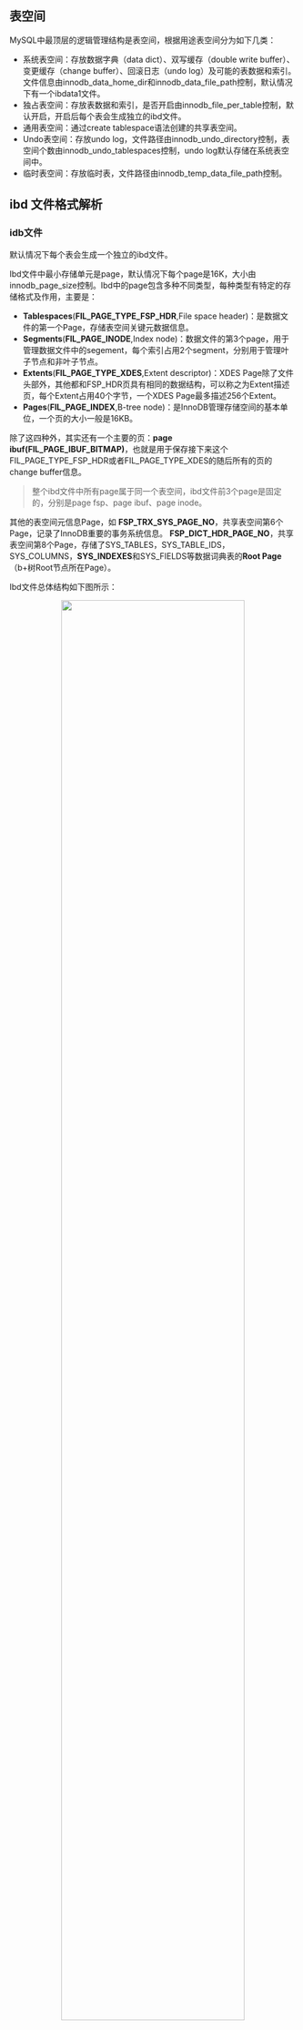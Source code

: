 ## 表空间

MySQL中最顶层的逻辑管理结构是表空间，根据用途表空间分为如下几类：

- 系统表空间：存放数据字典（data dict）、双写缓存（double write buffer）、变更缓存（change buffer）、回滚日志（undo log）及可能的表数据和索引。文件信息由innodb_data_home_dir和innodb_data_file_path控制，默认情况下有一个ibdata1文件。
- 独占表空间：存放表数据和索引，是否开启由innodb_file_per_table控制，默认开启，开启后每个表会生成独立的ibd文件。
- 通用表空间：通过create tablespace语法创建的共享表空间。
- Undo表空间：存放undo log，文件路径由innodb_undo_directory控制，表空间个数由innodb_undo_tablespaces控制，undo log默认存储在系统表空间中。
- 临时表空间：存放临时表，文件路径由innodb_temp_data_file_path控制。





## ibd 文件格式解析

### idb文件

默认情况下每个表会生成一个独立的ibd文件。

Ibd文件中最小存储单元是page，默认情况下每个page是16K，大小由innodb_page_size控制。Ibd中的page包含多种不同类型，每种类型有特定的存储格式及作用，主要是：

- **Tablespaces**(**FIL_PAGE_TYPE_FSP_HDR**,File space header)：是数据文件的第一个Page，存储表空间关键元数据信息。
- **Segments**(**FIL_PAGE_INODE**,Index node)：数据文件的第3个page，用于管理数据文件中的segement，每个索引占用2个segment，分别用于管理叶子节点和非叶子节点。
- **Extents**(**FIL_PAGE_TYPE_XDES**,Extent descriptor)：XDES Page除了文件头部外，其他都和FSP_HDR页具有相同的数据结构，可以称之为Extent描述页，每个Extent占用40个字节，一个XDES Page最多描述256个Extent。
- **Pages**(**FIL_PAGE_INDEX**,B-tree node)：是InnoDB管理存储空间的基本单位，一个页的大小一般是16KB。

除了这四种外，其实还有一个主要的页：**page ibuf(FIL_PAGE_IBUF_BITMAP)**，也就是用于保存接下来这个FIL_PAGE_TYPE_FSP_HDR或者FIL_PAGE_TYPE_XDES的随后所有的页的change buffer信息。

>整个ibd文件中所有page属于同一个表空间，ibd文件前3个page是固定的，分别是page fsp、page ibuf、page inode。

其他的表空间元信息Page，如 **FSP_TRX_SYS_PAGE_NO**，共享表空间第6个Page，记录了InnoDB重要的事务系统信息。 **FSP_DICT_HDR_PAGE_NO**，共享表空间第8个Page，存储了SYS_TABLES，SYS_TABLE_IDS，SYS_COLUMNS，**SYS_INDEXES**和SYS_FIELDS等数据词典表的**Root Page**（b+树Root节点所在Page）。 

Ibd文件总体结构如下图所示：

<center><img src="assets/mysql5_1.png" width="80%"></center>

一个索引的结构：

<center><img src="assets/image-20221126171624779.png" ></center>

当创建一个新的索引时，实际上构建一个新的btree(btr_create)，先为非叶子节点Segment分配一个inode entry，再创建root page，并将该segment的位置记录到root page中，然后再分配leaf segment的Inode entry，并记录到root page中。当删除某个索引后，该索引占用的空间需要能被重新利用起来。

当我们需要打开一张表时，需要从表空间的数据词典表中加载元数据信息，其中SYS_INDEXES系统表中记录了用户表中所有索引Root Page对应的page no，进而找到B+树Root Page(FIL_PAGE_INDEX)，就可以对整个用户数据B+树进行操作。




### page类型和格式(File Header & Trailer)

page类型及作用如表所示（参考源码fil0fil.h）：

<center><img src="assets/mysql5_2.png" ></center>

在ibd中每个page具有相同的头部(**File Header**)，该头部占用固定38字节大小，各字段信息如下（参考源码fil0fil.h）：

<center><img src="assets/image-20221126181442439.png" ></center>

同样在ibd中每个page具有相同的尾部(**File Trailer**)，该尾部占用固定8字节大小，字段信息如下（参考源码fil0fil.h）：

<center><img src="assets/image-20221126181744112.png" ></center>

File Trailer是为了**检测页是否已经完整地写入磁盘**（如可能发生的写入过程中磁盘损坏、机器关机等）。

**前4字节代表该页的 checksum值，最后4字节和 File Header 中的 FIL_PAGE_LSN相同**。将这两个值与File Header中的FIL_PAGE_SPACE_OR_CHKSUM和 FIL_PAGE_LSN值进行比较，看是否一致（checksum 的比较需要通过 InnoDB 的 checksum 函数来进行比较，不是简单的等值比较），以此来保证页的完整性（not corrupted）。

在默认配置下，InnoDB存储引擎每次从磁盘读取一个页就会检测该页的完整性，**即页是否发生 Corrupt**，这就是通过 File Trailer部分进行检测，而该部分的检测会有一定的开销。用户可以通过参数 `innodb_checksums` 来开启或关闭对这个页完整性的检查。

MySQL 5.6.6版本开始新增了参数 `innodb_checksum_algorithm`，该参数用来控制检测 checksum 函数的算法，**默认值为 crc32**，可设置的值有：**innodb、crc32、none、strict_innodb、strict_crc32、strict none**。

innodb为兼容之前版本 InnoDB页的 checksum 检测方式，crc32为 MySQL 5.6.6版本引进的新的 checksum算法，该算法较之前的 innodb 有着较高的性能。但是若表中所有页的 checksum 值都以 strict 算法保存，那么低版本的 MySQL数据库将不能读取这些页。none表示不对页启用checksum 检查。

strict *正如其名，表示严格地按照设置的 checksum算法进行页的检测。因此若低版本 MySQL 数据库升级到MySQL 5.6.6或之后的版本，启用 strict_crc32将导致不能读取表中的页。启用strict_crc32方式是最快的方式，因为其不再对innodb和 crc32算法进行两次检测。故推荐使用该设置。若数据库从低版本升级而来，则需要进行mysql_upgrade 操作。




### **FIL_PAGE_TYPE_FSP_HDR**

FSP page是ibd文件的第一个page，主要用于管理全局extent列表、全局inode page列表。FSP page的总体结构如下图所示：

<center><img src="assets/mysql5_6.png" width="80%"></center>



#### 格式

FSP_HDR page主体字段信息如下：

<center><img src="https://img-blog.csdnimg.cn/20200507230136276.png" ></center>

<center><img src="assets/image-20221126182349999.png" ></center>

FSP Header字段信息如下：

<center><img src="https://img-blog.csdnimg.cn/20200506221625828.png" ></center>

<center><img src="assets/image-20221126182459553.png" ></center>

flst_base_node_t是通用的链表头节点结构，字段信息如下：

<center><img src="assets/image-20221126182629762.png" ></center>

fil_addr_t是通用的节点地址结构，字段信息如下：

<center><img src="assets/image-20221126182650084.png" ></center>





#### Extent Descriptor格式

Extent Descriptor结构：

<center><img src="assets/image-20221126183036129.png" ></center>

字段信息如下：

<center><img src="assets/image-20221126183058697.png" ></center>

flst_node_t是通用的双向链表指针结构，字段信息如下：

<center><img src="assets/image-20221126183135005.png" ></center>

extent状态标志如下：

<center><img src="assets/image-20221126183249073.png" ></center>

XDES_BITMAP是extent用于管理紧随当前所在页之后的page，每个page占用2bit，一个extent可以管理64个page，结构如下：

<center><img src="assets/image-20221126183348173.png" ></center>



####  Extent Descriptor链表管理

Ibd文件中的全局extent链表在FSP page中进行管理，包括：

- 空闲extent链表
- 碎片extent链表
- 满extent链表

分别由FSP Header中字段**FSP_FREE**、**FSP_FREE_FRAG**、**FSP_FULL_FRAG**表示。

每个extent链表中的元素是Extent Descriptor结构，**一个FSP page最多包含256个Extent Descriptor**，**一个Extent Descriptor最多管理64个page**，也就是说一个FSP page最多管理**16384**个page(第三页的FIL_PAGE_IBUF_BITMAP记录的就是这16384个page的change buffer信息)，当page不够时，需要扩展Extent Descriptor，这是通过增加类型为**FIL_PAGE_TYPE_XDES**的page来完成的，**该类型的page和FSP page除了FSP Header不同外，其他一样，主要是为了扩展Extent Descriptor**，详细见后文。

全局extent链表管理关系如下图所示：

<center><img src="assets/mysql5_15.png" ></center>

注意一下的是：**链表中的Extent Descriptor元素可能来自FSP page或XDES page**。因为FIL_PAGE_TYPE_XDES并没有FSP page的FSP Header。

Extent Descriptor用于管理page，每个Extent Descriptor最多管理随后的64个page，例如：Extent Descriptor 0管理page 0至page 63，Extent Descriptor 1管理page 64至page 127，依次类推。管理关系如下所示：

<center><img src="assets/mysql5_16.png" ></center>





#### Inode page链表管理

Ibd文件中的全局inode page链表在FSP page中进行管理，包括：

- 满inode page链表
- 可用inode page链表

分别由FSP Header中字段**FSP_SEG_INODES_FULL**、**FSP_SEG_INODES_FREE**表示，每个inode page链表中的元素是page。全局inode page 链表管理关系如下图所示：

<center><img src="assets/mysql5_17.png" ></center>





### FIL_PAGE_INODE

Inode page是ibd文件的第三个page，主要用于管理segment。Inode page总体结构如下图所示：

<center><img src="assets/mysql5_22.png" ></center>

#### 格式

Inode page主体字段信息如下：

<center><img src="assets/mysql5_23.png" ></center>

Segment Inode字段信息如下：

<center><img src="assets/mysql5_24.png" ></center>

**为节省空间，每个segment都先从FSP HEADER的FSP_FREE_FRAG中分配32个碎片页（FSEG_FRAG_ARR），当这些32个页面不够使用时，再申请区。**

**每个INODE PAGE默认可存储85个SEGMENT INODE**。**每个索引使用2个segment**，**分别用于管理叶子节点和非叶子节点**。

**所以一个INODE PAGE最多可以保存42个索引信息**(一个索引使用两个段)。如果表空间有超过42个索引,则必须再分配一个INODE PAGE。INODE PAGE的分配是从碎片区中申请，但它的位置不是固定的。为了找到索引的INODE ENTRY，InnoDB定义了**SEGMENT HEADER**，结构如下：

<center><img src="assets/image-20221126211331501.png" ></center>

对于用户表，其索引的Root Page中保存了两个SEGMENT HEADER，分别指向**叶子节点的SEGMENT INODE**和**非叶子节点的SEGMENT INODE**。



#### Segment inode链表管理

每个segment inode代表一个segment，segment用于管理使用的extent，包括空闲extent链表、部分使用extent链表、满extent链表，分别由字段FSEG_FREE、FSEG_NOT_FULL、FSEG_FULL表示，管理关系如下所示：

<center><img src="assets/image-20221126211732831.png" ></center>





### FIL_PAGE_TYPE_XDES

数据文件的第一个Page类型为FIL_PAGE_TYPE_FSP_HDR，在创建一个新的表空间时进行初始化(fsp_header_init)，该page同时用于跟踪随后的256个Extent(约256MB文件大小)的空间管理，所以每隔256MB就要创建一个类似的数据页，类型为FIL_PAGE_TYPE_XDES ，**用于扩展extent Descriptor，XDES Page除了文件头部外，其他都和FSP_HDR页具有相同的数据结构**，**每个Extent占用40个字节，一个XDES Page最多描述256个Extent**。

<center><img src="assets/image-20221126211916381.png" ></center>





### FIL_PAGE_INDEX

Index page用于存储数据和索引。Index page总体结构如下图所示：

<center><img src="assets/mysql5_26.png" ></center>

#### 格式

Index page主体字段信息如下：

<center><img src="assets/mysql5_27.png" ></center>

Free Space指的就是空闲空间，同样也是个链表数据结构。在一条记录被删除后，该空间会被加人到空闲链表中。

InnoDB将页中数据进行分组，将每个组最后一条数据的偏移量按顺序存储在Page Directory中，每个分组占用一个槽（Slot，两个字节）。


Page Header字段信息如下：

<center><img src="assets/mysql5_28.png" ></center>

PAGE_LAST_INSERT，PAGE_DIRECTION，PAGE_N_DIRECTION等变量用于进行页的分裂操作。

当记录被删除（不仅是将记录的**deleted_flag**设置为1，而是彻底删除），会放到PAGE_FREE链表中（链表通过记录头信息next_record串联）。

如果这个页上有记录要插入，会：

- 先检查**PAGE_FREE**链表空间是否满足，如果空间满足，直接从PAGE_FREE链表空间分配，**仅检查第一个节点的可用空间，不会通过next_record进行遍历**；
- 如果空间不够，再从空闲空间(**PAGE_HEAP_TOP**)分配；
- 当空闲空间不足时，会调用函数btr_page_reorganize_low进行页的重新组织，即根据页中记录主键的顺序重新进行整理，这样就能整理出碎片的空间；
- 若还是空间不足，则进行分裂操作。

页记录是根据主键顺序排序的，这个排序是逻辑上的，而非物理上的（开销过大）。

fseg_header_t字段信息如下：

<center><img src="assets/mysql5_29.png" ></center>

User Records记录具体的数据内容，其中就包括数据库每行数据的具体数据，单条记录文件结构如下(compact类型)：

<center><img src="https://img-blog.csdnimg.cn/20200506223335680.png" ></center>

<center><img src="assets/image-20221126235320409.png" ></center>



#### **记录存储格式**

Innodb行格式有四种：**redundant**、**compact**、**compressed**、**dynamic**，参考源码：rem0types.h/rec_format_enum。其中redundant为旧格式，compact、compressed、dynamic为新格式，新旧格式在记录存储格式上差异较大。接来下会详细介绍不同格式下记录的存储方式。

##### compact & compressed & dynamic

Compressed和Dynamic是Compact的变种形式。他们基本没什么本质上的区别，唯一的区别就是对于行溢出的处理不同。Compressed在数据页只存储一个指向溢出页的地址，所有的实际数据都存放在溢出页中。

而Compressed还可以是zlib算法对行数据进行压缩，因此对于BLOB，TEXT，VARCHAR这类大长度类型的数据能够非常有效的存储。



（1）**系统记录**

每个index page中会自动生成两个系统记录：infimum、supremum，分别是最小记录、最大记录。

Infimum记录存储格式：

<center><img src="assets/mysql5_31.png" ></center>

Supremum记录存储格式：

<center><img src="assets/mysql5_32.png" ></center>



（2）**用户记录**

用户记录存储格式如下：

<center><img src="assets/mysql5_33.png" ></center>

实际数据根据索引类型存储方式不一样，分为：聚簇索引非叶子节点、聚簇索引叶子节点、二级索引非叶子节点、二级索引叶子节点。格式如下：

- 聚簇索引非叶子节点：

  <center><img src="assets/mysql5_34.png" ></center>

- 聚簇索引叶子节点：

  <center><img src="assets/mysql5_35.png" ></center>

- 二级索引非叶子节点：

  <center><img src="assets/mysql5_36.png" ></center>

- 二级索引叶子节点：

  <center><img src="assets/mysql5_37.png" ></center>



（3）**记录头信息**

每个记录前都有固定的记录头**REC_N_NEW_EXTRA_BYTES**，用于存储记录相关的属性，格式如下：

<center><img src="assets/mysql5_30.png" ></center>





##### redundant

（1）**系统记录**

每个index page中会自动生成两个系统记录：infimum、supremum，分别是最小记录、最大记录。

Infimum记录存储格式：

<center><img src="assets/mysql5_39.png" ></center>

Supremum记录存储格式：

<center><img src="assets/mysql5_40.png" ></center>

（2）**用户记录**

用户记录存储格式如下：

<center><img src="assets/image-20221126221811113.png" ></center>

实际数据根据索引类型存储方式不一样，分为：聚簇索引非叶子节点、聚簇索引叶子节点、二级索引非叶子节点、二级索引叶子节点。格式如下：

- 聚簇索引非叶子节点：

  <center><img src="assets/mysql5_42.png" ></center>

- 聚簇索引叶子节点：

  <center><img src="assets/mysql5_43.png" ></center>

- 二级索引非叶子节点：

  <center><img src="assets/mysql5_44.png" ></center>

- 二级索引叶子节点：

  <center><img src="assets/mysql5_45.png" ></center>

（3）**记录头信息**

每个记录前都有固定的记录头REC_N_OLD_EXTRA_BYTES，用于存储记录相关的属性，格式如下：

<center><img src="assets/mysql5_38.png" ></center>



### **FIL_PAGE_TYPE_BLOB**

Blob page用于长度较大的变长字段。Blob page总体结构如下图所示：

<center><img src="assets/mysql5_46.png" ></center>

Blob page主体字段信息如下：

<center><img src="assets/image-20221126235732831.png" ></center>

Blob Header字段信息如下：

<center><img src="assets/mysql5_48.png" ></center>





> 参考：
>
> - [深入理解InnoDB -- 存储篇 - 掘金 (juejin.cn)](https://juejin.cn/post/6854573211368030215)
> - [MySQL源码分析系列5——ibd解析 - 程序员的自我修养 (miaozhouguang.com)](http://www.miaozhouguang.com/?p=261#toc-20)
> - [【数据库篇】MySQL InnoDB ibd 文件格式解析_苒翼的博客-CSDN博客_mysql的ibd文件](https://blog.csdn.net/zxz1580977728/article/details/105925014)



